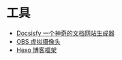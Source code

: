 # 工具

* [Docsisfy 一个神奇的文档网站生成器](note/utils/docsify.md)
* [OBS 虚拟摄像头](note/utils/obs.md)
* [Hexo 博客框架](note/utils/hexo.md)